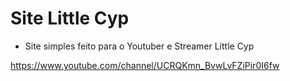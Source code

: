 # Site Little Cyp
* Site simples feito para o Youtuber e Streamer Little Cyp

https://www.youtube.com/channel/UCRQKmn_BvwLvFZiPir0I6fw
